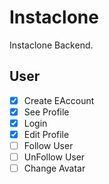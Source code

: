# Instaclone

Instaclone Backend.

## User

- [x] Create EAccount
- [x] See Profile
- [x] Login
- [x] Edit Profile
- [ ] Follow User
- [ ] UnFollow User
- [ ] Change Avatar
